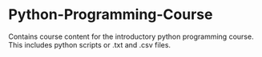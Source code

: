 # Python-Programming-Course
Contains course content for the introductory python programming course. This includes python scripts or .txt and .csv files.
